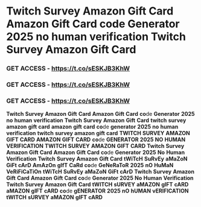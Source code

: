# <strong>Twitch</strong> <strong>Survey</strong> <strong>Amazon</strong> <strong>Gift</strong> <strong>Card</strong> <strong>Amazon</strong> <strong>Gift</strong> <strong>Card</strong> <strong>co</strong>de<strong></strong> <strong>Generator</strong> <strong>2025</strong> <strong>no</strong> <strong>human</strong> <strong>verification</strong> <strong>Twitch</strong> <strong>Survey</strong> <strong>Amazon</strong> <strong>Gift</strong> <strong>Card</strong>

### <strong>GET</strong> <strong>ACCESS</strong> <strong>-</strong> <strong>https://t.co/sESKJB3KhW</strong>

### <strong>GET</strong> <strong>ACCESS</strong> <strong>-</strong> <strong>https://t.co/sESKJB3KhW</strong>

### <strong>GET</strong> <strong>ACCESS</strong> <strong>-</strong> <strong>https://t.co/sESKJB3KhW</strong>

<strong>Twitch</strong> <strong>Survey</strong> <strong>Amazon</strong> <strong>Gift</strong> <strong>Card</strong> <strong>Amazon</strong> <strong>Gift</strong> <strong>Card</strong> <strong>co</strong>de<strong></strong> <strong>Generator</strong> <strong>2025</strong> <strong>no</strong> <strong>human</strong> <strong>verification</strong> <strong>Twitch</strong> <strong>Survey</strong> <strong>Amazon</strong> <strong>Gift</strong> <strong>Card</strong> <strong>twitch</strong> <strong>survey</strong> <strong>amazon</strong> <strong>gift</strong> <strong>card</strong> <strong>amazon</strong> <strong>gift</strong> <strong>card</strong> <strong>co</strong>de<strong></strong> <strong>generator</strong> <strong>2025</strong> <strong>no</strong> <strong>human</strong> <strong>verification</strong> <strong>twitch</strong> <strong>survey</strong> <strong>amazon</strong> <strong>gift</strong> <strong>card</strong> <strong>TWITCH</strong> <strong>SURVEY</strong> <strong>AMAZON</strong> <strong>GIFT</strong> <strong>CARD</strong> <strong>AMAZON</strong> <strong>GIFT</strong> <strong>CARD</strong> <strong>co</strong>de<strong></strong> <strong>GENERATOR</strong> <strong>2025</strong> <strong>NO</strong> <strong>HUMAN</strong> <strong>VERIFICATION</strong> <strong>TWITCH</strong> <strong>SURVEY</strong> <strong>AMAZON</strong> <strong>GIFT</strong> <strong>CARD</strong> <strong>Twitch</strong> <strong>Survey</strong> <strong>Amazon</strong> <strong>Gift</strong> <strong>Card</strong> <strong>Amazon</strong> <strong>Gift</strong> <strong>Card</strong> <strong>co</strong>de<strong></strong> <strong>Generator</strong> <strong>2025</strong> <strong>No</strong> <strong>Human</strong> <strong>Verification</strong> <strong>Twitch</strong> <strong>Survey</strong> <strong>Amazon</strong> <strong>Gift</strong> <strong>Card</strong> <strong>tWiTcH</strong> <strong>SuRvEy</strong> <strong>aMaZoN</strong> <strong>GiFt</strong> <strong>cArD</strong> <strong>AmAzOn</strong> <strong>gIfT</strong> <strong>CaRd</strong> <strong>co</strong>de<strong></strong> <strong>GeNeRaToR</strong> <strong>2025</strong> <strong>nO</strong> <strong>HuMaN</strong> <strong>VeRiFiCaTiOn</strong> <strong>tWiTcH</strong> <strong>SuRvEy</strong> <strong>aMaZoN</strong> <strong>GiFt</strong> <strong>cArD</strong> <strong>Twitch</strong> <strong>Survey</strong> <strong>Amazon</strong> <strong>Gift</strong> <strong>Card</strong> <strong>Amazon</strong> <strong>Gift</strong> <strong>Card</strong> <strong>co</strong>de<strong></strong> <strong>Generator</strong> <strong>2025</strong> <strong>No</strong> <strong>Human</strong> <strong>Verification</strong> <strong>Twitch</strong> <strong>Survey</strong> <strong>Amazon</strong> <strong>Gift</strong> <strong>Card</strong> <strong>tWITCH</strong> <strong>sURVEY</strong> <strong>aMAZON</strong> <strong>gIFT</strong> <strong>cARD</strong> <strong>aMAZON</strong> <strong>gIFT</strong> <strong>cARD</strong> <strong>co</strong>de<strong></strong> <strong>gENERATOR</strong> <strong>2025</strong> <strong>nO</strong> <strong>hUMAN</strong> <strong>vERIFICATION</strong> <strong>tWITCH</strong> <strong>sURVEY</strong> <strong>aMAZON</strong> <strong>gIFT</strong> <strong>cARD</strong>
